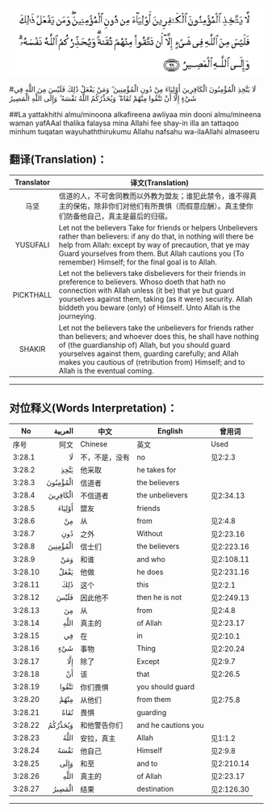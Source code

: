 ![003:028](images/003_028.gif)

#لَا يَتَّخِذِ الْمُؤْمِنُونَ الْكَافِرِينَ أَوْلِيَاءَ مِنْ دُونِ الْمُؤْمِنِينَ ۖ وَمَنْ يَفْعَلْ ذَٰلِكَ فَلَيْسَ مِنَ اللَّهِ فِي شَيْءٍ إِلَّا أَنْ تَتَّقُوا مِنْهُمْ تُقَاةً ۗ وَيُحَذِّرُكُمُ اللَّهُ نَفْسَهُ ۗ وَإِلَى اللَّهِ الْمَصِيرُ 

##La yattakhithi almu/minoona alkafireena awliyaa min dooni almu/mineena waman yafAAal thalika falaysa mina Allahi fee shay-in illa an tattaqoo minhum tuqatan wayuhaththirukumu Allahu nafsahu wa-ilaAllahi almaseeru 

## 翻译(Translation)：

| Translator | 译文(Translation)                                            |
| :--------: | ------------------------------------------------------------ |
|    马坚    | 信道的人，不可舍同教而以外教为盟友；谁犯此禁令，谁不得真主的保佑，除非你们对他们有所畏惧（而假意应酬）。真主使你们防备他自己，真主是最后的归宿。 |
|  YUSUFALI  | Let not the believers Take for friends or helpers Unbelievers rather than believers: if any do that, in nothing will there be help from Allah: except by way of precaution, that ye may Guard yourselves from them. But Allah cautions you (To remember) Himself; for the final goal is to Allah. |
| PICKTHALL  | Let not the believers take disbelievers for their friends in preference to believers. Whoso doeth that hath no connection with Allah unless (it be) that ye but guard yourselves against them, taking (as it were) security. Allah biddeth you beware (only) of Himself. Unto Allah is the journeying. |
|   SHAKIR   | Let not the believers take the unbelievers for friends rather than believers; and whoever does this, he shall have nothing of (the guardianship of) Allah, but you should guard yourselves against them, guarding carefully; and Allah makes you cautious of (retribution from) Himself; and to Allah is the eventual coming. |

---

## 对位释义(Words Interpretation)：

| No   | العربية | 中文    | English | 曾用词 |
| ---- | ------: | ------- | ------- | ------ |
| 序号 |    阿文 | Chinese | 英文    | Used   |
| 3:28.1  | لَا       | 不，不是，没有     | no                  | 见2:2.3    |
| 3:28.2  | يَتَّخِذِ     | 他采取             | he takes for        |            |
| 3:28.3  | الْمُؤْمِنُونَ | 信道者             | the believers       |            |
| 3:28.4  | الْكَافِرِينَ | 不信道者           | the unbelievers     | 见2:34.13  |
| 3:28.5  | أَوْلِيَاءَ   | 盟友               | friends             |            |
| 3:28.6  | مِنْ       | 从                 | from                | 见2:4.8    |
| 3:28.7  | دُونِ      | 之外               | Without             | 见2:23.16  |
| 3:28.8  | الْمُؤْمِنِينَ | 信士们             | the believers       | 见2:223.16 |
| 3:28.9  | وَمَنْ      | 和谁               | and who             | 见2:108.11 |
| 3:28.10 | يَفْعَلْ     | 他做               | he does             | 见2:231.16 |
| 3:28.11 | ذَٰلِكَ      | 这个           | this                | 见2:2.1    |
| 3:28.12 | فَلَيْسَ     | 因此他不           | then he is not      | 见2:249.13 |
| 3:28.13 | مِنَ       | 从                 | from                | 见2:4.8    |
| 3:28.14 |     اللَّهِ | 真主的         | of Allah            | 见2:23.17  |
| 3:28.15 | فِي       | 在                 | in                  | 见2:10.1   |
| 3:28.16 | شَيْءٍ      | 事物               | Thing               | 见2:20.24  |
| 3:28.17 | إِلَّا      | 除了               | Except              | 见2:9.7    |
| 3:28.18 | أَنْ       | 该                 | that                | 见2:26.5   |
| 3:28.19 | تَتَّقُوا    | 你们畏惧           | you should guard    |            |
| 3:28.20 | مِنْهُمْ     | 从他们             | from them           | 见2:75.8   |
| 3:28.21 | تُقَاةً     | 畏惧               | guarding            |            |
| 3:28.22 | وَيُحَذِّرُكُمُ  | 和他警告你们       | and he cautions you |            |
| 3:28.23 | اللَّهُ     | 安拉，真主         | Allah               | 见1:1.2    |
| 3:28.24 | نَفْسَهُ     | 他自己             | Himself             | 见2:9.8    |
| 3:28.25 | وَإِلَى     | 和至               | and to              | 见2:210.14 |
| 3:28.26 |     اللَّهِ | 真主的         | of Allah            | 见2:23.17  |
| 3:28.27 | الْمَصِيرُ   | 结果               | destination         | 见2:126.30 |

---

